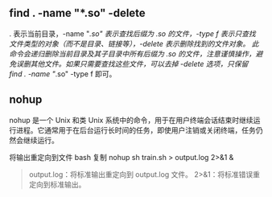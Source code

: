 
## find . -name "*.so"  -delete
. 表示当前目录，-name "*.so" 表示查找后缀为 .so 的文件，-type f 表示只查找文件类型的对象（而不是目录、链接等），-delete 表示删除找到的文件对象。
此命令会递归删除当前目录及其子目录中所有后缀为 .so 的文件，注意谨慎操作，避免误删其他文件。如果只需要查找这些文件，可以去掉 -delete 选项，只保留 find . -name "*.so" -type f 即可。

## nohup 
nohup 是一个 Unix 和类 Unix 系统中的命令，用于在用户终端会话结束时继续运行进程。它通常用于在后台运行长时间的任务，即使用户注销或关闭终端，任务仍然会继续运行。

将输出重定向到文件
bash
复制
nohup sh train.sh > output.log 2>&1 &
> output.log：将标准输出重定向到 output.log 文件。
2>&1：将标准错误重定向到标准输出。